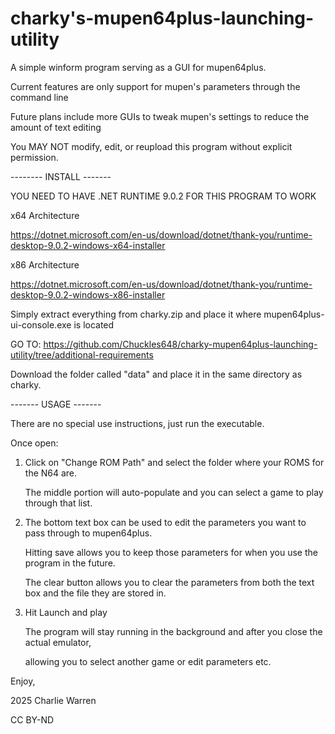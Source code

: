 # charky's-mupen64plus-launching-utility
A simple winform program serving as a GUI for mupen64plus. 

Current features are only support for mupen's parameters through the command line

Future plans include more GUIs to tweak mupen's settings to reduce the amount of text editing

You MAY NOT modify, edit, or reupload this program without explicit permission.

-------- INSTALL -------

YOU NEED TO HAVE .NET RUNTIME 9.0.2 FOR THIS PROGRAM TO WORK

x64 Architecture

https://dotnet.microsoft.com/en-us/download/dotnet/thank-you/runtime-desktop-9.0.2-windows-x64-installer

x86 Architecture

https://dotnet.microsoft.com/en-us/download/dotnet/thank-you/runtime-desktop-9.0.2-windows-x86-installer

Simply extract everything from charky.zip and place it where mupen64plus-ui-console.exe is located

GO TO: https://github.com/Chuckles648/charky-mupen64plus-launching-utility/tree/additional-requirements

Download the folder called "data" and place it in the same directory as charky.


------- USAGE -------

There are no special use instructions, just run the executable.


Once open:
1. Click on "Change ROM Path" and select the folder where your ROMS for the N64 are.
   
   The middle portion will auto-populate and you can select a game to play through that list.

   
2. The bottom text box can be used to edit the parameters you want to pass through to mupen64plus.
   
   Hitting save allows you to keep those parameters for when you use the program in the future.
   
   The clear button allows you to clear the parameters from both the text box and the file they are stored in.

   
3. Hit Launch and play

   The program will stay running in the background and after you close the actual emulator,
   
   allowing you to select another game or edit parameters etc.


Enjoy,

2025 Charlie Warren 

CC BY-ND
